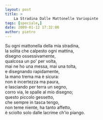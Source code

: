 ```yaml
---
layout: post
title: >
    La Stradina Dalle Mattonelle Variopinte
tags: [speciale,]
date: 2009-01-12 17:32:00
author: pietro
---
```

Su ogni mattonella della mia stradina,<br/>la solita che calpesto ogni mattina,<br/>disegno ossessivamente,<br/>qualcosa un po' per volta,<br/>mai ne ho una messa, mai una tolta,<br/>e disegnando rapidamente,<br/>la mano trema ma è sicura:<br/>non è incertezza ma paura,<br/>e lasciando per terra un segno,<br/>corro via, le spalle al mio disegno;<br/>questo piccolo gessetto,<br/>che sempre in tasca tengo,<br/>non teme niente, ha tanto affetto,<br/>è sciolto solo dalle lacrime ch'io piango.
